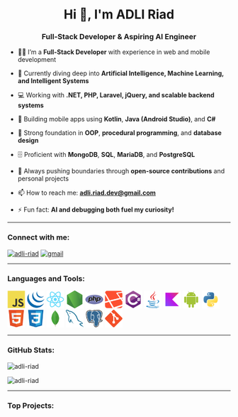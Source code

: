 <h1 align="center">Hi 👋, I'm ADLI Riad</h1>
<h3 align="center">Full-Stack Developer & Aspiring AI Engineer </h3>



- 👨‍💻 I’m a **Full-Stack Developer** with experience in web and mobile development

- 🤖 Currently diving deep into **Artificial Intelligence, Machine Learning, and Intelligent Systems**

- 💻 Working with **.NET, PHP, Laravel, jQuery, and scalable backend systems**

- 📱 Building mobile apps using **Kotlin**, **Java (Android Studio)**, and **C#**

- 🧠 Strong foundation in **OOP**, **procedural programming**, and **database design**

- 🗄️ Proficient with **MongoDB**, **SQL**, **MariaDB**, and **PostgreSQL**

- 🔭 Always pushing boundaries through **open-source contributions** and personal projects

- 📫 How to reach me: **adli.riad.dev@gmail.com**

- ⚡ Fun fact: **AI and debugging both fuel my curiosity!**

---

<h3 align="left">Connect with me:</h3>
<p align="left">
  <a href="https://linkedin.com/in/adli-riad" target="blank"><img align="center" src="https://cdn.jsdelivr.net/npm/simple-icons@v5/icons/linkedin.svg" alt="adli-riad" height="20" width="20" /></a>
  <a href="mailto:adli.riad.dev@gmail.com" target="blank"><img align="center" src="https://cdn.jsdelivr.net/npm/simple-icons@v5/icons/gmail.svg" alt="gmail" height="20" width="20" /></a>
</p>

---

<h3 align="left">Languages and Tools:</h3>
<p align="left">
  <img src="https://raw.githubusercontent.com/devicons/devicon/master/icons/javascript/javascript-original.svg" width="40" height="40"/>
  <img src="https://raw.githubusercontent.com/devicons/devicon/master/icons/jquery/jquery-original.svg" width="40" height="40"/>
  <img src="https://raw.githubusercontent.com/devicons/devicon/master/icons/react/react-original.svg" width="40" height="40"/>
  <img src="https://raw.githubusercontent.com/devicons/devicon/master/icons/nodejs/nodejs-original.svg" width="40" height="40"/>
  <img src="https://raw.githubusercontent.com/devicons/devicon/master/icons/php/php-original.svg" width="40" height="40"/>
  <img src="https://raw.githubusercontent.com/devicons/devicon/master/icons/laravel/laravel-plain.svg" width="40" height="40"/>
  <img src="https://raw.githubusercontent.com/devicons/devicon/master/icons/csharp/csharp-original.svg" width="40" height="40"/>
  <img src="https://raw.githubusercontent.com/devicons/devicon/master/icons/java/java-original.svg" width="40" height="40"/>
  <img src="https://raw.githubusercontent.com/devicons/devicon/master/icons/kotlin/kotlin-original.svg" width="40" height="40"/>
  <img src="https://raw.githubusercontent.com/devicons/devicon/master/icons/android/android-original.svg" width="40" height="40"/>
  <img src="https://raw.githubusercontent.com/devicons/devicon/master/icons/python/python-original.svg" width="40" height="40"/>
  <img src="https://raw.githubusercontent.com/devicons/devicon/master/icons/html5/html5-original.svg" width="40" height="40"/>
  <img src="https://raw.githubusercontent.com/devicons/devicon/master/icons/css3/css3-original.svg" width="40" height="40"/>
  <img src="https://raw.githubusercontent.com/devicons/devicon/master/icons/mongodb/mongodb-original.svg" width="40" height="40"/>
  <img src="https://raw.githubusercontent.com/devicons/devicon/master/icons/mysql/mysql-original.svg" width="40" height="40"/>
  <img src="https://raw.githubusercontent.com/devicons/devicon/master/icons/postgresql/postgresql-original.svg" width="40" height="40"/>
  <img src="https://raw.githubusercontent.com/devicons/devicon/master/icons/git/git-original.svg" width="40" height="40"/>
</p>

---

<h3 align="left">GitHub Stats:</h3>
<p>
  <img align="center" src="https://github-readme-stats.vercel.app/api?username=adli-riad&show_icons=true&locale=en" alt="adli-riad" />
</p>
<p>
  <img align="center" src="https://github-readme-streak-stats.herokuapp.com/?user=adli-riad&" alt="adli-riad" />
</p>

---

<h3 align="left">Top Projects:</h3>
<ul>

</ul>
